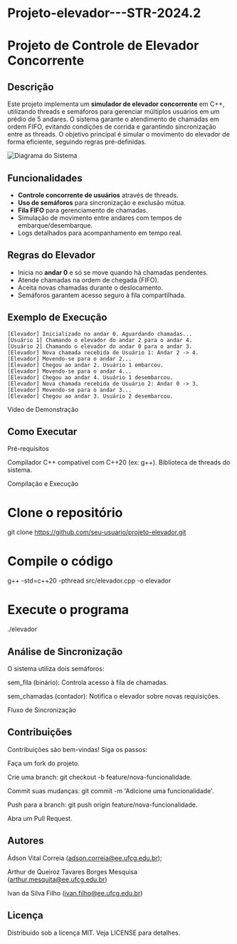 # Projeto-elevador---STR-2024.2
# Projeto de Controle de Elevador Concorrente

## Descrição

Este projeto implementa um **simulador de elevador concorrente** em C++, utilizando threads e semáforos para gerenciar múltiplos usuários em um prédio de 5 andares. O sistema garante o atendimento de chamadas em ordem FIFO, evitando condições de corrida e garantindo sincronização entre as threads. O objetivo principal é simular o movimento do elevador de forma eficiente, seguindo regras pré-definidas.

![Diagrama do Sistema](https://via.placeholder.com/800x400.png?text=Diagrama+do+Fluxo+do+Elevador) <!-- Substitua pelo link da imagem -->

## Funcionalidades

- **Controle concorrente de usuários** através de threads.
- **Uso de semáforos** para sincronização e exclusão mútua.
- **Fila FIFO** para gerenciamento de chamadas.
- Simulação de movimento entre andares com tempos de embarque/desembarque.
- Logs detalhados para acompanhamento em tempo real.

## Regras do Elevador

- Inicia no **andar 0** e só se move quando há chamadas pendentes.
- Atende chamadas na ordem de chegada (FIFO).
- Aceita novas chamadas durante o deslocamento.
- Semáforos garantem acesso seguro à fila compartilhada.

## Exemplo de Execução

```plaintext
[Elevador] Inicializado no andar 0. Aguardando chamadas...
[Usuário 1] Chamando o elevador do andar 2 para o andar 4.
[Usuário 2] Chamando o elevador do andar 0 para o andar 3.
[Elevador] Nova chamada recebida de Usuário 1: Andar 2 -> 4.
[Elevador] Movendo-se para o andar 2...
[Elevador] Chegou ao andar 2. Usuário 1 embarcou.
[Elevador] Movendo-se para o andar 4...
[Elevador] Chegou ao andar 4. Usuário 1 desembarcou.
[Elevador] Nova chamada recebida de Usuário 2: Andar 0 -> 3.
[Elevador] Movendo-se para o andar 3...
[Elevador] Chegou ao andar 3. Usuário 2 desembarcou.
```
Vídeo de Demonstração <!-- Substitua pelo link do YouTube -->

## Como Executar
Pré-requisitos

Compilador C++ compatível com C++20 (ex: g++).
Biblioteca de threads do sistema.

Compilação e Execução
# Clone o repositório
git clone https://github.com/seu-usuario/projeto-elevador.git

# Compile o código
g++ -std=c++20 -pthread src/elevador.cpp -o elevador

# Execute o programa
./elevador

## Análise de Sincronização
O sistema utiliza dois semáforos:

sem_fila (binário): Controla acesso à fila de chamadas.

sem_chamadas (contador): Notifica o elevador sobre novas requisições.

Fluxo de Sincronização <!-- Substitua pelo link da imagem -->

## Contribuições
Contribuições são bem-vindas! Siga os passos:

Faça um fork do projeto.

Crie uma branch: git checkout -b feature/nova-funcionalidade.

Commit suas mudanças: git commit -m 'Adicione uma funcionalidade'.

Push para a branch: git push origin feature/nova-funcionalidade.

Abra um Pull Request.



## Autores
Ádson Vital Correia (adson.correia@ee.ufcg.edu.br); 

Arthur de Queiroz Tavares Borges Mesquisa (arthur.mesquita@ee.ufcg.edu.br)

Ivan da Silva Filho (ivan.filho@ee.ufcg.edu.br)

## Licença
Distribuído sob a licença MIT. Veja LICENSE para detalhes.
